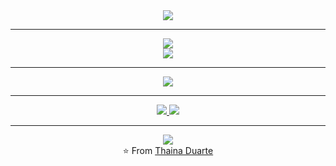 

<div align="center">
  <img src="https://skillicons.dev/icons?i=js,node,python,html,css,git,github,vscode,figma" />
</div>

---



<div align="center">
  <img src="https://github-readme-stats.vercel.app/api?username=Thainaxxz&show_icons=true&theme=kacho_ga" />
</div>

<div align="center">
  <img src="https://github-readme-stats.vercel.app/api/top-langs/?username=Thainaxxz&layout=compact&theme=kacho_ga" />
</div>

---



<div align="center">
  <img src="https://github-profile-trophy.vercel.app/?username=Thainaxxz&theme=kacho_ga&no-frame=true&row=1&column=6" />
</div>

---



<div align="center">
  <a href="https://www.linkedin.com/in/alda-thaina-duarte-9339b4206/">
    <img src="https://img.shields.io/badge/-LinkedIn-0077B5?style=for-the-badge&logo=linkedin&logoColor=white" />
  </a>
  <a href="mailto:aldsilvavs1@gmail.com">
    <img src="https://img.shields.io/badge/-Email-D14836?style=for-the-badge&logo=gmail&logoColor=white" />
  </a>
</div>

---

<div align="center">
  <img src="https://komarev.com/ghpvc/?username=Thainaxxz&color=blueviolet&style=flat-square" />
</div>

<div align="center">
  ⭐️ From <a href="https://github.com/Thainaxxz">Thaina Duarte</a>
</div>
